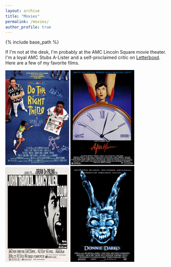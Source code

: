 ```yaml
---
layout: archive
title: "Movies"
permalink: /movies/
author_profile: true
---
```


{% include base_path %}

If I'm not at the desk, I'm probably at the AMC Lincoln Square movie theater. I'm a loyal AMC Stubs A-Lister and a self-proclaimed critic on [Letterboxd](https://letterboxd.com/ajcutuli/). Here are a few of my favorite films.

<img src="/images/dotherightthing.jpg" alt="drawing" width="200"/>
<img src="/images/afterhours.jpg" alt="drawing" width="200"/>
<img src="/images/blowout.jpg" alt="drawing" width="200"/>
<img src="/images/donniedarko.jpg" alt="drawing" width="200"/>
